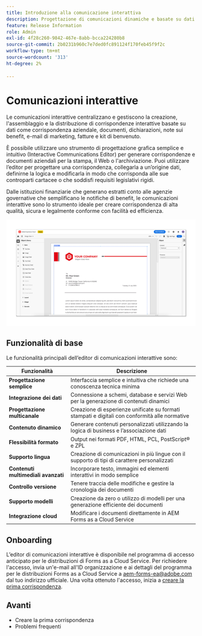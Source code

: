 ```yaml
---
title: Introduzione alla comunicazione interattiva
description: Progettazione di comunicazioni dinamiche e basate su dati con facilità grazie alle comunicazioni interattive AEM Forms
feature: Release Information
role: Admin
exl-id: 4f28c260-9842-467e-8abb-bcca224280b8
source-git-commit: 2b0231b960c7e7ded0fc891124f170feb45f9f2c
workflow-type: tm+mt
source-wordcount: '313'
ht-degree: 2%

---
```


# Comunicazioni interattive

Le comunicazioni interattive centralizzano e gestiscono la creazione, l&#39;assemblaggio e la distribuzione di corrispondenze interattive basate su dati come corrispondenza aziendale, documenti, dichiarazioni, note sui benefit, e-mail di marketing, fatture e kit di benvenuto.

È possibile utilizzare uno strumento di progettazione grafica semplice e intuitivo (Interactive Communications Editor) per generare corrispondenze e documenti aziendali per la stampa, il Web o l&#39;archiviazione. Puoi utilizzare l’editor per progettare una corrispondenza, collegarla a un’origine dati, definirne la logica e modificarla in modo che corrisponda alle sue controparti cartacee o che soddisfi requisiti legislativi rigidi.

Dalle istituzioni finanziarie che generano estratti conto alle agenzie governative che semplificano le notifiche di benefit, le comunicazioni interattive sono lo strumento ideale per creare corrispondenza di alta qualità, sicura e legalmente conforme con facilità ed efficienza.


<!--  >[!VIDEO](https://video.tv.adobe.com/v/3444094)

[!VIDEO](https://video.tv.adobe.com/v/3444094/)

 ![Interactive Communication Editor](/help/assets/ic-editor.png)

-->

![Editor di comunicazione interattiva](/help/forms/assets/ic-editor.png)


## Funzionalità di base

Le funzionalità principali dell’editor di comunicazioni interattive sono:

| Funzionalità | Descrizione |
|------------|-------------|
| **Progettazione semplice** | Interfaccia semplice e intuitiva che richiede una conoscenza tecnica minima |
| **Integrazione dei dati** | Connessione a schemi, database e servizi Web per la generazione di contenuti dinamici |
| **Progettazione multicanale** | Creazione di esperienze unificate su formati stampati e digitali con conformità alle normative |
| **Contenuto dinamico** | Generare contenuti personalizzati utilizzando la logica di business e l’associazione dati |
| **Flessibilità formato** | Output nei formati PDF, HTML, PCL, PostScript® e ZPL |
| **Supporto lingua** | Creazione di comunicazioni in più lingue con il supporto di tipi di carattere personalizzati |
| **Contenuti multimediali avanzati** | Incorporare testo, immagini ed elementi interattivi in modo semplice |
| **Controllo versione** | Tenere traccia delle modifiche e gestire la cronologia dei documenti |
| **Supporto modelli** | Creazione da zero o utilizzo di modelli per una generazione efficiente dei documenti |
| **Integrazione cloud** | Modificare i documenti direttamente in AEM Forms as a Cloud Service |


## Onboarding

L’editor di comunicazioni interattive è disponibile nel programma di accesso anticipato per le distribuzioni di Forms as a Cloud Service. Per richiedere l&#39;accesso, invia un&#39;e-mail all&#39;ID organizzazione e ai dettagli del programma per le distribuzioni Forms as a Cloud Service a [aem-forms-ea@adobe.com](mailto:aem-forms-ea@adobe.com) dal tuo indirizzo ufficiale. Una volta ottenuto l&#39;accesso, inizia a [creare la prima corrispondenza](https://video.tv.adobe.com/v/3444094/).


## Avanti

* Creare la prima corrispondenza
* Problemi frequenti

<!-- 
* Familiarize yourself with terminology and concepts
* Walkthrough of interactive communications editor
* Create a fragment
* Preview and test a correspondence

-->
